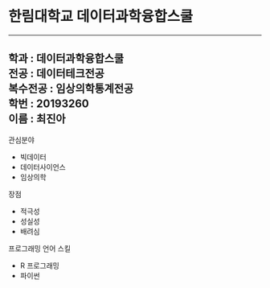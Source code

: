 # 한림대학교 데이터과학융합스쿨 
---
학과 : 데이터과학융합스쿨   
전공 : 데이터테크전공   
복수전공 : 임상의학통계전공   
학번 : 20193260   
이름 : 최진아   
---



관심분야   
* 빅데이터
* 데이터사이언스
* 임상의학

장점   
* 적극성
* 성실성   
* 배려심   


프로그래밍 언어 스킬   
* R 프로그래밍
* 파이썬

